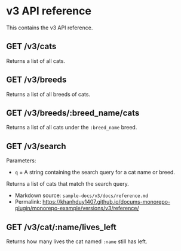 # v3 API reference

This contains the v3 API reference.

## GET /v3/cats

Returns a list of all cats.

## GET /v3/breeds

Returns a list of all breeds of cats.

## GET /v3/breeds/:breed_name/cats

Returns a list of all cats under the `:breed_name` breed.

## GET /v3/search

Parameters:

- `q` = A string containing the search query for a cat name or breed.

Returns a list of cats that match the search query.

- Markdown source: `sample-docs/v3/docs/reference.md`
- Permalink: <https://khanhduy1407.github.io/docums-monorepo-plugin/monorepo-example/versions/v3/reference/>

## GET /v3/cat/:name/lives_left

Returns how many lives the cat named `:name` still has left.